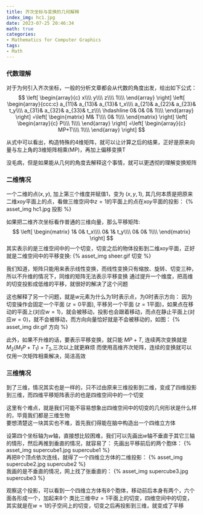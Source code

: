 ```yaml
---
title: 齐次坐标与变换的几何解释
index_img: hc1.jpg
date: 2023-07-25 20:46:34
math: true
categories:
- Mathematics for Computer Graphics
tags:
- Math
---
```



### 代数理解

对于为何引入齐次坐标，一般的分析文章都会从代数的角度出发，给出如下公式：
$$
\left[ \begin{array}{c}
	x\\\\
	y\\\\
	z\\\\
	1\\\\
\end{array} \right] \left[ \begin{array}{ccc:c}
	a_{11}&		a_{13}&		a_{13}&		t_x\\\\
	a_{21}&		a_{22}&		a_{23}&		t_y\\\\
	a_{31}&		a_{32}&		a_{33}&		t_z\\\\
	\hdashline
	0&		0&		0&		1\\\\
\end{array} \right] =\left[ \begin{matrix}
	M&		T\\\\
	0&		1\\\\
\end{matrix} \right] \left[ \begin{array}{c}
	P\\\\
	1\\\\
\end{array} \right] =\left[ \begin{array}{c}
	MP+T\\\\
	1\\\\
\end{array} \right] 
$$

从式中可以看出，构造特殊的4维矩阵，就可以让计算之后的结果，正好是原来向量与左上角的3维矩阵相乘(MP)，再加上偏移变换T  

没毛病，但是如果能从几何的角度去解释这个事情，就可以更透彻的理解变换矩阵

### 二维情况

一个二维的点$(x, y)$, 加上第三个维度并赋值1，变为 $(x, y, 1)$, 其几何本质是把原来二维$xoy$平面上的点，看做三维空间中$z=1$的平面上的点在$xoy$平面的投影：
{% asset_img hc1.jpg 投影 %}  

如果把二维齐次坐标看作普通的三维向量，那么平移矩阵:
$$
\left[ \begin{matrix}
	1&		0&		t_x\\\\
	0&		1&		t_y\\\\
	0&		0&		1\\\\
\end{matrix} \right] 
$$
其实表示的是三维空间中的一个切变，切变之后的物体投影到二维$xoy$平面，正好就是二维空间中的平移变换:
{% asset_img sheer.gif 切变 %}  

我们知道，矩阵只能用来表示线性变换，而线性变换只有缩放、旋转、切变三种，所以不升维的情况下，同维的矩阵无法表示平移变换
通过提升一个维度，把高维的切变投影成低维的平移，就很好的解决了这个问题  

这也解释了另一个问题，就是$w$元素为什么为1时表示点，为0时表示方向：
因为切变操作会固定一个平面 ($z=0$平面), 平移另一个平面 ($z=1$平面)，如果点在移动的平面上(对应$w=1$)，就会被移动，投影也会跟着移动，而点在静止平面上(对应$w=0$)，就不会被移动，而方向向量恰好就是不会被移动的，如图：
{% asset_img dir.gif 方向 %}  

此外，如果不升维的话，要表示平移变换，就只能 $MP+T$, 连续两次变换就是 $M_2(M_1P+T_1) + T_2$,三次以上就更麻烦
而使用高维齐次矩阵，连续的变换就可以仅用一次矩阵相乘解决，简洁高效


### 三维情况
到了三维，情况其实也是一样的，只不过由原来三维投影到二维，变成了四维投影到三维，而四维平移矩阵表示的也是四维空间中的一个切变

这里有个难点，就是我们可能不容易想象出四维空间中的切变的几何形状是什么样的，毕竟我们都是三维生物  
要想清楚这一块其实也不难，首先我们得能在脑中构造出一个四维立方体  

设第四个坐标轴为$w$轴，直接想比较困难，我们可以先画出$w$轴不垂直于其它三轴的情形，然后再推到垂直的情况，就容易了：
先画出平移前后的两个胞体：
{% asset_img supercube1.jpg supercube1 %}  
再把8个顶点依次连线，就得了一个四维立方体的二维投影：
{% asset_img supercube2.jpg supercube2 %}  
我画的是不垂直的情况，网上找了张垂直的：
{% asset_img supercube3.jpg supercube3 %}  

观察这个投影，可以看到一个四维立方体有8个胞体，移动前后本身有两个，六个面各形成一个，加起来8个
类比三维中$z=1$平面上的切变，四维空间中的切变，其实就是在$w=1$的子空间上的切变，切变之后再投影到三维，就变成了平移
